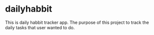 # dailyhabbit

This is daily habbit tracker app.
The purpose of this project to track the daily tasks that user wanted to do.

